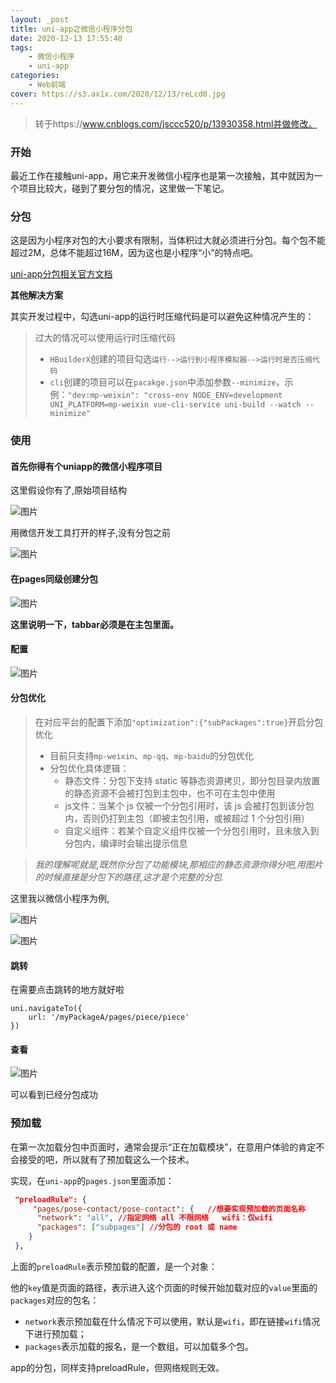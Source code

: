```yaml
---
layout: _post
title: uni-app之微信小程序分包
date: 2020-12-13 17:55:40
tags:
	- 微信小程序
	- uni-app
categories:
	- Web前端
cover: https://s3.ax1x.com/2020/12/13/reLcd0.jpg
---
```


> 转于https://www.cnblogs.com/jsccc520/p/13930358.html并做修改。

### 开始

 最近工作在接触uni-app，用它来开发微信小程序也是第一次接触，其中就因为一个项目比较大，碰到了要分包的情况，这里做一下笔记。

### 分包

这是因为小程序对包的大小要求有限制，当体积过大就必须进行分包。每个包不能超过2M，总体不能超过16M，因为这也是小程序“小”的特点吧。

[uni-app分包相关官方文档](https://uniapp.dcloud.io/collocation/pages?id=subpackages)

**其他解决方案**

其实开发过程中，勾选uni-app的运行时压缩代码是可以避免这种情况产生的：

> 过大的情况可以使用运行时压缩代码
>
> - `HBuilderX`创建的项目勾选`运行-->运行到小程序模拟器-->运行时是否压缩代码`
> - `cli`创建的项目可以在`pacakge.json`中添加参数`--minimize`，示例：`"dev:mp-weixin": "cross-env NODE_ENV=development UNI_PLATFORM=mp-weixin vue-cli-service uni-build --watch --minimize"`

### 使用

#### 首先你得有个uniapp的微信小程序项目

 这里假设你有了,原始项目结构

![图片](http://blog-cc.nos-eastchina1.126.net/1c712ca3-78bb-4b97-a7d9-9fb531227727)

 用微信开发工具打开的样子,没有分包之前

![图片](http://blog-cc.nos-eastchina1.126.net/2ee66c47-9ab3-49ab-a888-269200f7b2e5)

#### 在pages同级创建分包

![图片](http://blog-cc.nos-eastchina1.126.net/544ad85f-c535-454d-8f53-e79671bf9c00)

**这里说明一下，tabbar必须是在主包里面。**

####  配置

![图片](http://blog-cc.nos-eastchina1.126.net/7f20f7d5-30fa-437d-9f44-99c91d5a6570)


#### 分包优化

> 在对应平台的配置下添加`"optimization":{"subPackages":true}`开启分包优化
>
> - 目前只支持`mp-weixin`、`mp-qq`、`mp-baidu`的分包优化
> - 分包优化具体逻辑：
>   - 静态文件：分包下支持 static 等静态资源拷贝，即分包目录内放置的静态资源不会被打包到主包中，也不可在主包中使用
>   - js文件：当某个 js 仅被一个分包引用时，该 js 会被打包到该分包内，否则仍打到主包（即被主包引用，或被超过 1 个分包引用）
>   - 自定义组件：若某个自定义组件仅被一个分包引用时，且未放入到分包内，编译时会输出提示信息

> *我的理解呢就是,既然你分包了功能模块,那相应的静态资源你得分吧,用图片的时候直接是分包下的路径,这才是个完整的分包.*

这里我以微信小程序为例,

![图片](http://blog-cc.nos-eastchina1.126.net/c665ff04-d3e5-4e2c-8ec2-e619bd5a40d7)

![图片](http://blog-cc.nos-eastchina1.126.net/bd2c98f8-37eb-41d2-9cfc-05c0714e5852)

#### 跳转

在需要点击跳转的地方就好啦

```vue
uni.navigateTo({
	url: '/myPackageA/pages/piece/piece'
})
```

#### 查看

![图片](http://blog-cc.nos-eastchina1.126.net/72e214e7-8e7e-4883-9553-4411a8761a9a)

可以看到已经分包成功

### 预加载

在第一次加载分包中页面时，通常会提示“正在加载模块”，在意用户体验的肯定不会接受的吧，所以就有了预加载这么一个技术。

实现，在`uni-app`的`pages.json`里面添加：

```json
 "preloadRule": {
	 "pages/pose-contact/pose-contact": {   //想要实现预加载的页面名称
      "network": "all", //指定网络 all 不限网络   wifi：仅wifi
      "packages": ["subpages"] //分包的 root 或 name
    }
 },
```

上面的`preloadRule`表示预加载的配置，是一个对象：

他的`key`值是页面的路径，表示进入这个页面的时候开始加载对应的`value`里面的`packages`对应的包名：

- `network`表示预加载在什么情况下可以使用，默认是`wifi`，即在链接`wifi`情况下进行预加载；
- `packages`表示加载的报名，是一个数组，可以加载多个包。

app的分包，同样支持preloadRule，但网络规则无效。